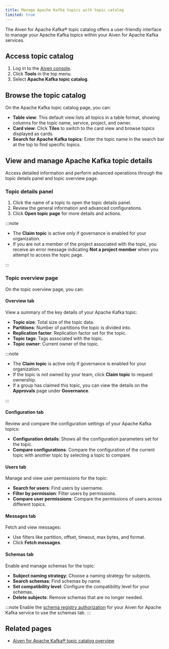 ```yaml
---
title: Manage Apache Kafka topics with topic catalog
limited: true
---
```


The Aiven for Apache Kafka® topic catalog offers a user-friendly interface to manage your Apache Kafka topics within your Aiven for Apache Kafka services.

## Access topic catalog

1. Log in to the [Aiven console](https://console.aiven.io/).
1. Click **Tools** in the top menu.
1. Select **Apache Kafka topic catalog**.

## Browse the topic catalog

On the Apache Kafka topic catalog page, you can:

- **Table view**: This default view lists all topics in a table format, showing columns
  for the topic name, service, project, and owner.
- **Card view**: Click **Tiles** to switch to the card view and browse topics displayed
  as cards.
- **Search for Apache Kafka topics**: Enter the topic name in the search bar at the top
  to find specific topics.

## View and manage Apache Kafka topic details

Access detailed information and perform advanced operations through the topic details
panel and topic overview page.

### Topic details panel

1. Click the name of a topic to open the topic details panel.
1. Review the general information and advanced configurations.
1. Click **Open topic page** for more details and actions.

:::note

- The **Claim topic** is active only if governance is enabled for your organization.
- If you are not a member of the project associated with the topic, you receive an error
   message indicating **Not a project member** when you attempt to access the topic page.

:::

### Topic overview page

On the topic overview page, you can:

#### Overview tab

View a summary of the key details of your Apache Kafka topic:

- **Topic size**: Total size of the topic data.
- **Partitions**: Number of partitions the topic is divided into.
- **Replication factor**: Replication factor set for the topic.
- **Topic tags**: Tags associated with the topic.
- **Topic owner**: Current owner of the topic.

:::note

- The **Claim topic** is active only if governance is enabled for your organization.
- If the topic is not owned by your team, click **Claim topic** to request ownership.
- If a group has claimed this topic, you can view the details on the **Approvals** page
  under **Governance**.

:::

#### Configuration tab

Review and compare the configuration settings of your Apache Kafka topics:

- **Configuration details**: Shows all the configuration parameters set for the topic.
- **Compare configurations**: Compare the configuration of the current topic with
  another topic by selecting a topic to compare.

#### Users tab

Manage and view user permissions for the topic:

- **Search for users**: Find users by username.
- **Filter by permission**: Filter users by permissions.
- **Compare user permissions**: Compare the permissions of users across different topics.

#### Messages tab

Fetch and view messages:

- Use filters like partition, offset, timeout, max bytes, and format.
- Click **Fetch messages**.

#### Schemas tab

Enable and manage schemas for the topic:

- **Subject naming strategy**: Choose a naming strategy for subjects.
- **Search schemas**: Find schemas by name.
- **Set compatibility level**: Configure the compatibility level for your schemas.
- **Delete subjects**: Remove schemas that are no longer needed.

:::note
Enable the [schema registry authorization](/docs/products/kafka/concepts/schema-registry-authorization)
for your Aiven for Apache Kafka service to use the schemas tab.
:::

## Related pages

- [Aiven for Apache Kafka® topic catalog overview](/docs/products/kafka/concepts/topic-catalog-overview)
